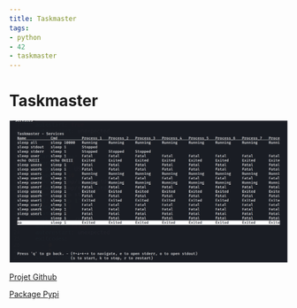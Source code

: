 ```yaml
---
title: Taskmaster
tags:
- python
- 42
- taskmaster
---
```


# Taskmaster

![Taskmaster](taskmaster.png)

[Projet Github](https://github.com/PandeoF1/42-taskmaster)

[Package Pypi](https://pypi.org/project/42-taskmaster/)
